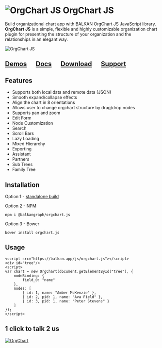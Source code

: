 # ![OrgChart JS](https://balkangraph.com/content/img/icon-orgchart-js.png) OrgChart JS
Build organizational chart app with BALKAN OrgChart JS JavaScript library. **OrgChart JS** is a simple, flexible and highly customizable organization chart plugin for presenting the structure of your organization and the relationships in an elegant way.

![OrgChart JS](https://balkan.app/Content/Img/oc.png)

## [Demos](https://balkan.app/OrgChartJS/Demos/BasicUsage)  &nbsp;&nbsp;&nbsp;&nbsp;  [Docs](https://balkan.app/OrgChartJS/Docs/GettingStarted)  &nbsp;&nbsp;&nbsp;&nbsp;  [Download](https://balkan.app/OrgChartJS/Download) &nbsp;&nbsp;&nbsp;&nbsp;  [Support](https://balkan.app/OrgChartJS/Support)

## Features
- Supports both local data and remote data (JSON)
- Smooth expand/collapse effects
- Align the chart in 8 orientations
- Allows user to change orgchart structure by drag/drop nodes
- Supports pan and zoom
- Edit Form
- Node Customization
- Search
- Scroll Bars
- Lazy Loading
- Mixed Hierarchy
- Exporting
- Assistant
- Partners
- Sub Trees
- Family Tree

## Installation
Option 1 - [standalone build](https://balkan.app/OrgChartJS/Docs/GettingStarted)

Option 2 - NPM
```
npm i @balkangraph/orgchart.js
```

Option 3 - Bower
```
bower install orgchart.js
```


## Usage
```
<script src="https://balkan.app/js/orgchart.js"></script>
<div id="tree"/>
<script> 
var chart = new OrgChart(document.getElementById("tree"), {
    nodeBinding: {
        field_0: "name"
    },
    nodes: [
        { id: 1, name: "Amber McKenzie" },
        { id: 2, pid: 1, name: "Ava Field" },
        { id: 3, pid: 1, name: "Peter Stevens" }
    ]
});
</script>
```


## 1 click to talk 2 us

[![OrgChart](https://balkangraph.com/content/img/phone-icon4.png)](https://webcall.me/BALKANGraph)

